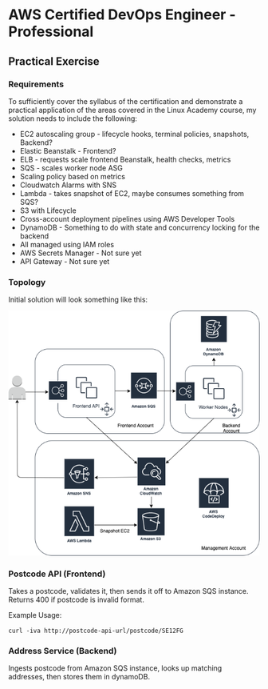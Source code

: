 # AWS Certified DevOps Engineer - Professional

## Practical Exercise

### Requirements
To sufficiently cover the syllabus of the certification and demonstrate a practical application of
the areas covered in the Linux Academy course, my solution needs to include the following:
* EC2 autoscaling group - lifecycle hooks, terminal policies, snapshots, Backend?
* Elastic Beanstalk - Frontend?
* ELB - requests scale frontend Beanstalk, health checks, metrics
* SQS - scales worker node ASG
* Scaling policy based on metrics
* Cloudwatch Alarms with SNS
* Lambda - takes snapshot of EC2, maybe consumes something from SQS?
* S3 with Lifecycle
* Cross-account deployment pipelines using AWS Developer Tools
* DynamoDB - Something to do with state and concurrency locking for the backend
* All managed using IAM roles
* AWS Secrets Manager - Not sure yet
* API Gateway - Not sure yet
### Topology
Initial solution will look something like this:

![topology](./docs/aws-devops-cert-topology.png)


### Postcode API (Frontend)
Takes a postcode, validates it, then sends it off to Amazon SQS instance. Returns 400 if postcode is invalid format.

Example Usage:
```cassandraql
curl -iva http://postcode-api-url/postcode/SE12FG
```


### Address Service (Backend)
Ingests postcode from Amazon SQS instance, looks up matching addresses, then stores them in dynamoDB.
